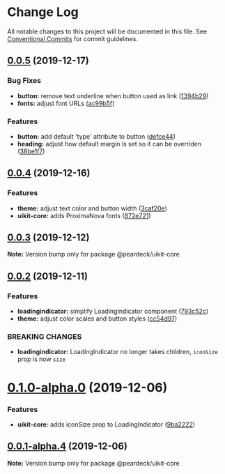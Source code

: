 # Change Log

All notable changes to this project will be documented in this file.
See [Conventional Commits](https://conventionalcommits.org) for commit guidelines.

## [0.0.5](https://github.com/peardeck/peardeck-uikit/compare/@peardeck/uikit-core@0.0.4...@peardeck/uikit-core@0.0.5) (2019-12-17)


### Bug Fixes

* **button:** remove text underline when button used as link ([1394b29](https://github.com/peardeck/peardeck-uikit/commit/1394b29a676c26b8260dbda42cb94499c452b9f2))
* **fonts:** adjust font URLs ([ac99b5f](https://github.com/peardeck/peardeck-uikit/commit/ac99b5f7925899d89a253afdb4a1978a78d955d2))


### Features

* **button:** add default 'type' attribute to button ([defce44](https://github.com/peardeck/peardeck-uikit/commit/defce44cbacf3878203d931841e25ecfc1514a50))
* **heading:** adjust how default margin is set so it can be overriden ([38be1f7](https://github.com/peardeck/peardeck-uikit/commit/38be1f74563f3a463f8b2858565ffac4dd3cebc6))





## [0.0.4](https://github.com/peardeck/peardeck-uikit/compare/@peardeck/uikit-core@0.0.3...@peardeck/uikit-core@0.0.4) (2019-12-16)


### Features

* **theme:** adjust text color and button width ([3caf20e](https://github.com/peardeck/peardeck-uikit/commit/3caf20ecfefe22a3c18c06851251e1c3609aeeb0))
* **uikit-core:** adds ProximaNova fonts ([872e721](https://github.com/peardeck/peardeck-uikit/commit/872e72185c65bbb06d72e08bc001147b5775d77f))





## [0.0.3](https://github.com/peardeck/peardeck-uikit/compare/@peardeck/uikit-core@0.0.2...@peardeck/uikit-core@0.0.3) (2019-12-12)

**Note:** Version bump only for package @peardeck/uikit-core





## [0.0.2](https://github.com/peardeck/peardeck-uikit/compare/@peardeck/uikit-core@0.1.0-alpha.0...@peardeck/uikit-core@0.0.2) (2019-12-11)


### Features

* **loadingindicator:** simplify LoadingIndicator component ([793c52c](https://github.com/peardeck/peardeck-uikit/commit/793c52c23ec893af158fe4329337958833fd9a64))
* **theme:** adjust color scales and button styles ([cc54d97](https://github.com/peardeck/peardeck-uikit/commit/cc54d9704ef8fb01a53092ddad92f444723dcad3))


### BREAKING CHANGES

* **loadingindicator:** LoadingIndicator no longer takes children, `iconSize` prop is now `size`





# [0.1.0-alpha.0](https://github.com/peardeck/peardeck-uikit/compare/@peardeck/uikit-core@0.0.1-alpha.4...@peardeck/uikit-core@0.1.0-alpha.0) (2019-12-06)


### Features

* **uikit-core:** adds iconSize prop to LoadingIndicator ([9ba2222](https://github.com/peardeck/peardeck-uikit/commit/9ba2222896b3572afa005fa3a713303fc7bb716a))





## [0.0.1-alpha.4](https://github.com/peardeck/peardeck-uikit/compare/@peardeck/uikit-core@0.0.1-alpha.3...@peardeck/uikit-core@0.0.1-alpha.4) (2019-12-06)

**Note:** Version bump only for package @peardeck/uikit-core
